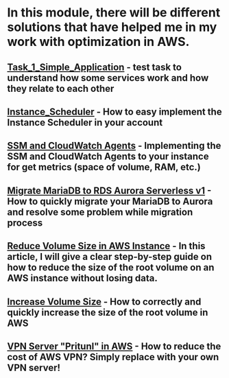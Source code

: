# In this module, there will be different solutions that have helped me in my work with optimization in AWS.

## [Task_1_Simple_Application](https://github.com/RuslanSerdiuk/DevOps_Tasks_and_solutions/tree/AWS/AWS/Task_1_Simple_Application) - test task to understand how some services work and how they relate to each other

## [Instance_Scheduler](https://github.com/RuslanSerdiuk/DevOps_Tasks_and_solutions/tree/AWS/AWS/Instance_Scheduler) - How to easy implement the Instance Scheduler in your account

## [SSM and CloudWatch Agents](https://github.com/RuslanSerdiuk/DevOps_Tasks_and_solutions/tree/SSM_and_CloudWatch_Agent/AWS/SSM_and_CloudWatch_Agent) - Implementing the SSM and CloudWatch Agents to your instance for get metrics (space of volume, RAM, etc.)

## [Migrate MariaDB to RDS Aurora Serverless v1](https://github.com/RuslanSerdiuk/DevOps_Tasks_and_solutions/tree/AWS/AWS/Migrate_MariaDB_to_RDS_Aurora_Serverless_v1) - How to quickly migrate your MariaDB to Aurora and resolve some problem while migration process

## [Reduce Volume Size in AWS Instance](https://github.com/RuslanSerdiuk/DevOps_Tasks_and_solutions/tree/AWS/AWS/Reduce_Volume_size) - In this article, I will give a clear step-by-step guide on how to reduce the size of the root volume on an AWS instance without losing data.

## [Increase Volume Size](https://github.com/RuslanSerdiuk/DevOps_Tasks_and_solutions/blob/Increase_volume/AWS/Increase_volume_size/Readme.md) - How to correctly and quickly increase the size of the root volume in AWS

## [VPN Server "Pritunl" in AWS](https://github.com/RuslanSerdiuk/DevOps_Tasks_and_solutions/tree/AWS/AWS/VPN_Server__Pritunl) - How to reduce the cost of AWS VPN? Simply replace with your own VPN server!

## 
